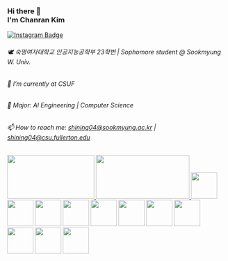 ### Hi there 👋 <br>I'm Chanran Kim 
[![Instagram Badge](https://img.shields.io/badge/Instagram-FFDBE6?logo=instagram&logoColor=white&weight=30px&text_color=FFFFFF&link={https://www.instagram.com/isliese/})]({https://www.instagram.com/isliese/})

###### 🕊️ 숙명여자대학교 인공지능공학부 23학번 | Sophomore student @ Sookmyung W. Univ. <br>
###### 🔭 I’m currently at CSUF <br>
###### 🌱 Major: AI Engineering | Computer Science <br>
###### 📫 How to reach me: shining04@sookmyung.ac.kr | shining04@csu.fullerton.edu <br>

<!-- 백준 티어 -->
<a href="https://solved.ac/shining04/">
    <img src="http://mazassumnida.wtf/api/v2/generate_badge?boj=shining04" width="200" height="100" />
</a>

<!-- 깃허브 Top Langs -->
<a href="https://github.com/isliese/github-readme-stats">
    <img src="https://github-readme-stats.vercel.app/api/top-langs/?username=isliese&layout=compact&count_private=true&custom_title=My%20Languages&bg_color=45deg,ffe0ea,9494ff&title_color=FFFFFF&text_color=FFFFFF" width="215" height="100" />
</a>



<!-- 스킬 뱃지 -->
<a>
<img src="https://img.shields.io/badge/Windows-0078D6?style=for-the-badge&logo=windows&logoColor=white" width="60" />
<img src="https://img.shields.io/badge/Python-3776AB?style=for-the-badge&logo=python&logoColor=white" width="60" />
<img src="https://img.shields.io/badge/Flask-000000?style=for-the-badge&logo=flask&logoColor=white" width="60" />
<img src="https://img.shields.io/badge/Java-ED8B00?style=for-the-badge&logo=openjdk&logoColor=white" width="60" />
<img src="https://img.shields.io/badge/React-20232A?style=for-the-badge&logo=react&logoColor=61DAFB" width="60" />
<img src="https://img.shields.io/badge/HTML5-E34F26?style=for-the-badge&logo=html5&logoColor=white" width="60" />
<img src="https://img.shields.io/badge/CSS3-1572B6?style=for-the-badge&logo=css3&logoColor=white" width="60" />
<img src="https://img.shields.io/badge/TypeScript-007ACC?style=for-the-badge&logo=typescript&logoColor=white" width="60" />
<img src="https://img.shields.io/badge/JavaScript-F7DF1E?style=for-the-badge&logo=JavaScript&logoColor=white" width="60" />
<img src="https://img.shields.io/badge/C-00599C?style=for-the-badge&logo=c&logoColor=white" width="60" />
<img src="https://img.shields.io/badge/C%2B%2B-00599C?style=for-the-badge&logo=c%2B%2B&logoColor=white" width="60" />
</a>








